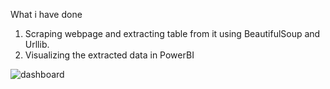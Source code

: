 What i have done 

1. Scraping webpage and extracting table from it using BeautifulSoup and Urllib.
2. Visualizing the extracted data in PowerBI

![dashboard]()
